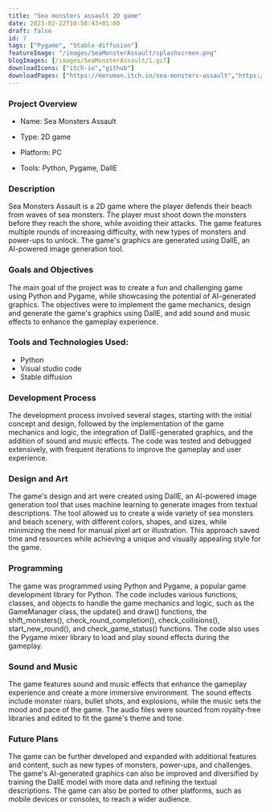 ```yaml
---
title: "Sea monsters assault 2D game"
date: 2023-02-22T10:58:43+01:00
draft: false
id: 7
tags: ["Pygame", "Stable diffusion"]
featureImage: "/images/SeaMonsterAssault/splashscreen.png"
blogImages: [/images/SeaMonsterAssault/1.gif]
downloadIcons: ["itch-io","github"]
downloadPages: ["https://meruman.itch.io/sea-monsters-assault","https://github.com/Meruman/Pygame-game-dev/tree/main/8.-sea_monsters_assault"]
---
```


### **Project Overview** 

-   Name: Sea Monsters Assault

-   Type: 2D game

-   Platform: PC

-   Tools: Python, Pygame, DallE

### **Description**

Sea Monsters Assault is a 2D game where the player defends their beach from waves of sea monsters. The player must shoot down the monsters before they reach the shore, while avoiding their attacks. The game features multiple rounds of increasing difficulty, with new types of monsters and power-ups to unlock. The game's graphics are generated using DallE, an AI-powered image generation tool.
       
### **Goals and Objectives**

The main goal of the project was to create a fun and challenging game using Python and Pygame, while showcasing the potential of AI-generated graphics. The objectives were to implement the game mechanics, design and generate the game's graphics using DallE, and add sound and music effects to enhance the gameplay experience.

### **Tools and Technologies Used:**

-   Python
-   Visual studio code
-   Stable diffusion

### **Development Process**

The development process involved several stages, starting with the initial concept and design, followed by the implementation of the game mechanics and logic, the integration of DallE-generated graphics, and the addition of sound and music effects. The code was tested and debugged extensively, with frequent iterations to improve the gameplay and user experience.

### **Design and Art**

The game's design and art were created using DallE, an AI-powered image generation tool that uses machine learning to generate images from textual descriptions. The tool allowed us to create a wide variety of sea monsters and beach scenery, with different colors, shapes, and sizes, while minimizing the need for manual pixel art or illustration. This approach saved time and resources while achieving a unique and visually appealing style for the game.

### **Programming**

The game was programmed using Python and Pygame, a popular game development library for Python. The code includes various functions, classes, and objects to handle the game mechanics and logic, such as the GameManager class, the update() and draw() functions, the shift_monsters(), check_round_completion(), check_collisions(), start_new_round(), and check_game_status() functions. The code also uses the Pygame mixer library to load and play sound effects during the gameplay.

### **Sound and Music**

The game features sound and music effects that enhance the gameplay experience and create a more immersive environment. The sound effects include monster roars, bullet shots, and explosions, while the music sets the mood and pace of the game. The audio files were sourced from royalty-free libraries and edited to fit the game's theme and tone.

### **Future Plans**

The game can be further developed and expanded with additional features and content, such as new types of monsters, power-ups, and challenges. The game's AI-generated graphics can also be improved and diversified by training the DallE model with more data and refining the textual descriptions. The game can also be ported to other platforms, such as mobile devices or consoles, to reach a wider audience.